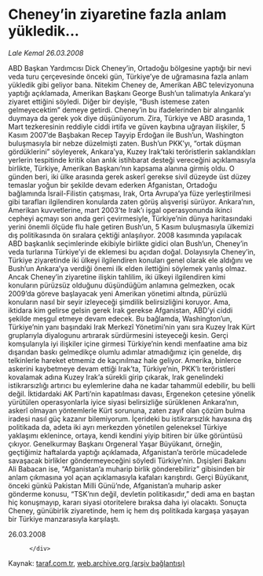 # Cheney’in ziyaretine fazla anlam yükledik...

*Lale Kemal 26.03.2008*

<div class="yazi">ABD Başkan Yardımcısı Dick Cheney’in, Ortadoğu bölgesine yaptığı bir nevi veda turu çerçevesinde önceki gün, Türkiye’ye de uğramasına fazla anlam yükledik gibi geliyor bana. Nitekim Cheney de, Amerikan ABC televizyonuna yaptığı açıklamada, Amerikan Başkanı George Bush’un talimatıyla Ankara’yı ziyaret ettiğini söyledi. Diğer bir deyişle, “Bush istemese zaten gelmeyecektim” demeye getirdi. Cheney’in bu ifadelerinden bir alınganlık duymaya da gerek yok diye düşünüyorum. 
Zira, Türkiye ve ABD arasında, 1 Mart tezkeresinin reddiyle ciddi irtifa ve güven kaybına uğrayan ilişkiler, 5 Kasım 2007’de Başbakan Recep Tayyip Erdoğan ile Bush’un, Washington buluşmasıyla bir nebze düzelmişti zaten. Bush’un PKK’yı, “ortak düşman gördüklerini” söyleyerek, Ankara’ya, Kuzey Irak’taki teröristlerin saklandıkları yerlerin tespitinde kritik olan anlık istihbarat desteği vereceğini açıklamasıyla birlikte, Türkiye, Amerikan Başkanı’nın kapsama alanına girmiş oldu. 
O günden beri, iki ülke arasında gerek askerî gerekse sivil düzeyde üst düzey temaslar yoğun bir şekilde devam ederken Afganistan, Ortadoğu bağlamında İsrail-Filistin çatışması, Irak, Orta Avrupa’ya füze yerleştirilmesi gibi tarafları ilgilendiren konularda zaten görüş alışverişi sürüyor.
Ankara’nın, Amerikan kuvvetlerine, mart 2003’te Irak’ı işgal operasyonunda ikinci cepheyi açmayı son anda geri çevirmesiyle, Türkiye’nin dünya haritasındaki yerini önemli ölçüde flu hale getiren Bush’un, 5 Kasım buluşmasıyla ülkemizi dış politikasında ön sıralara çektiği anlaşılıyor. 
2008 kasımında yapılacak ABD başkanlık seçimlerinde ekibiyle birlikte gidici olan Bush’un, Cheney’in veda turlarına Türkiye’yi de eklemesi bu açıdan doğal. Dolayısıyla Cheney’in, Türkiye ziyaretinde iki ülkeyi ilgilendiren konuları genel olarak ele aldığını ve Bush’un Ankara’ya verdiği önemi ilk elden ilettiğini söylemek yanlış olmaz.
Ancak Cheney’in ziyaretine ilişkin tahlilim, iki ülkeyi ilgilendiren kimi konuların pürüzsüz olduğunu düşündüğüm anlamına gelmezken, ocak 2009’da göreve başlayacak yeni Amerikan yönetimi altında, pürüzlü konuların nasıl bir seyir izleyeceği şimdilik belirsizliğini koruyor. 
Ama, iktidara kim gelirse gelsin gerek Irak gerekse Afganistan, ABD’yi ciddi şekilde meşgul etmeye devam edecek. Bu bağlamda, Washington’un, Türkiye’nin yanı başındaki Irak Merkezî Yönetimi’nin yanı sıra Kuzey Irak Kürt gruplarıyla diyalogunu artırarak sürdürmesini isteyeceği kesin. Gerçi komşularıyla iyi ilişkiler içine girmesi Türkiye’nin kendi menfaatine ama biz dışarıdan baskı gelmedikçe olumlu adımlar atmadığımız için genelde, dış telkinlerle hareket etmemiz de kaçınılmaz hale geliyor. 
Amerika, binlerce askerini kaybetmeye devam ettiği Irak’ta, Türkiye’nin, PKK’lı teröristleri kovalamak adına Kuzey Irak’a sürekli girip çıkarak, Irak genelindeki istikrarsızlığı artırıcı bu eylemlerine daha ne kadar tahammül edebilir, bu belli değil. 
İktidardaki AK Parti’nin kapatılması davası, Ergenekon çetesine yönelik yürütülen operasyonlarla iyice siyasi belirsizliğe sürüklenen Ankara’nın, askerî olmayan yöntemlerle Kürt sorununa, zaten zayıf olan çözüm bulma iradesi nasıl güç kazanır bilemiyorum.
İçerideki bu istikrarsızlık havasına dış politikada da, adeta iki ayrı merkezden yönetilen geleneksel Türkiye yaklaşımı eklenince, ortaya, kendi kendini yiyip bitiren bir ülke görüntüsü çıkıyor. 
Genelkurmay Başkanı Orgeneral Yaşar Büyükanıt, örneğin, geçtiğimiz haftalarda yaptığı açıklamada, Afganistan’a terörle mücadelede savaşacak birlikler göndermeyeceğini söyledi Türkiye’nin. Dışişleri Bakanı Ali Babacan ise, “Afganistan’a muharip birlik gönderebiliriz” gibisinden bir anlam çıkmasına yol açan açıklamasıyla kafaları karıştırdı. 
Gerçi Büyükanıt, önceki günkü Pakistan Milli Günü’nde, Afganistan’a muharip asker gönderme konusu, “TSK’nın değil, devletin politikasıdır,” dedi ama en baştan hiç konuşmayıp, kararı siyasi otoritelere bıraksa daha iyi olacaktı.
Sonuçta Cheney, günübirlik ziyaretinde, hem iç hem dış politikada kargaşa yaşayan bir Türkiye manzarasıyla karşılaştı.

26.03.2008
                                    
          
          
          
          </div>

Kaynak: [taraf.com.tr](http://www.taraf.com.tr/lale-kemal/makale-cheneyin-ziyaretine-fazla-anlam-yukledik.htm), [web.archive.org (arşiv bağlantısı)](http://web.archive.org/web/20130815024606/http://www.taraf.com.tr/lale-kemal/makale-cheneyin-ziyaretine-fazla-anlam-yukledik.htm)

